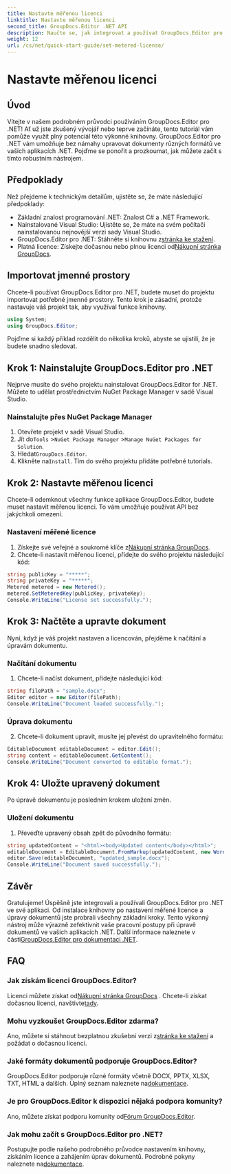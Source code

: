 ```yaml
---
title: Nastavte měřenou licenci
linktitle: Nastavte měřenou licenci
second_title: GroupDocs.Editor .NET API
description: Naučte se, jak integrovat a používat GroupDocs.Editor pro .NET pomocí našeho komplexního průvodce. Odemkněte výkonné funkce pro úpravu dokumentů ve svých aplikacích .NET.
weight: 12
url: /cs/net/quick-start-guide/set-metered-license/
---
```


# Nastavte měřenou licenci

## Úvod
Vítejte v našem podrobném průvodci používáním GroupDocs.Editor pro .NET! Ať už jste zkušený vývojář nebo teprve začínáte, tento tutoriál vám pomůže využít plný potenciál této výkonné knihovny. GroupDocs.Editor pro .NET vám umožňuje bez námahy upravovat dokumenty různých formátů ve vašich aplikacích .NET. Pojďme se ponořit a prozkoumat, jak můžete začít s tímto robustním nástrojem.
## Předpoklady
Než přejdeme k technickým detailům, ujistěte se, že máte následující předpoklady:
- Základní znalost programování .NET: Znalost C# a .NET Framework.
- Nainstalované Visual Studio: Ujistěte se, že máte na svém počítači nainstalovanou nejnovější verzi sady Visual Studio.
-  GroupDocs.Editor pro .NET: Stáhněte si knihovnu z[stránka ke stažení](https://releases.groupdocs.com/editor/net/).
-  Platná licence: Získejte dočasnou nebo plnou licenci od[Nákupní stránka GroupDocs](https://purchase.groupdocs.com/temporary-license/).
## Importovat jmenné prostory
Chcete-li používat GroupDocs.Editor pro .NET, budete muset do projektu importovat potřebné jmenné prostory. Tento krok je zásadní, protože nastavuje váš projekt tak, aby využíval funkce knihovny.
```csharp
using System;
using GroupDocs.Editor;
```
Pojďme si každý příklad rozdělit do několika kroků, abyste se ujistili, že je budete snadno sledovat.
## Krok 1: Nainstalujte GroupDocs.Editor pro .NET
Nejprve musíte do svého projektu nainstalovat GroupDocs.Editor for .NET. Můžete to udělat prostřednictvím NuGet Package Manager v sadě Visual Studio.
### Nainstalujte přes NuGet Package Manager
1. Otevřete projekt v sadě Visual Studio.
2.  Jít do`Tools` >`NuGet Package Manager` >`Manage NuGet Packages for Solution`.
3.  Hledat`GroupDocs.Editor`.
4.  Klikněte na`Install`.
Tím do svého projektu přidáte potřebné tutorials.
## Krok 2: Nastavte měřenou licenci
Chcete-li odemknout všechny funkce aplikace GroupDocs.Editor, budete muset nastavit měřenou licenci. To vám umožňuje používat API bez jakýchkoli omezení.
### Nastavení měřené licence
1.  Získejte své veřejné a soukromé klíče z[Nákupní stránka GroupDocs](https://purchase.groupdocs.com/temporary-license/).
2. Chcete-li nastavit měřenou licenci, přidejte do svého projektu následující kód:
```csharp
string publicKey = "*****";
string privateKey = "*****";
Metered metered = new Metered();
metered.SetMeteredKey(publicKey, privateKey);
Console.WriteLine("License set successfully.");
```
## Krok 3: Načtěte a upravte dokument
Nyní, když je váš projekt nastaven a licencován, přejděme k načítání a úpravám dokumentu.
### Načítání dokumentu
1. Chcete-li načíst dokument, přidejte následující kód:
```csharp
string filePath = "sample.docx";
Editor editor = new Editor(filePath);
Console.WriteLine("Document loaded successfully.");
```
### Úprava dokumentu
2. Chcete-li dokument upravit, musíte jej převést do upravitelného formátu:
```csharp
EditableDocument editableDocument = editor.Edit();
string content = editableDocument.GetContent();
Console.WriteLine("Document converted to editable format.");
```
## Krok 4: Uložte upravený dokument
Po úpravě dokumentu je posledním krokem uložení změn.
### Uložení dokumentu
1. Převeďte upravený obsah zpět do původního formátu:
```csharp
string updatedContent = "<html><body>Updated content</body></html>";
editableDocument = EditableDocument.FromMarkup(updatedContent, new WordProcessingSaveOptions());
editor.Save(editableDocument, "updated_sample.docx");
Console.WriteLine("Document saved successfully.");
```
## Závěr
 Gratulujeme! Úspěšně jste integrovali a používali GroupDocs.Editor pro .NET ve své aplikaci. Od instalace knihovny po nastavení měřené licence a úpravy dokumentů jste probrali všechny základní kroky. Tento výkonný nástroj může výrazně zefektivnit vaše pracovní postupy při úpravě dokumentů ve vašich aplikacích .NET. Další informace naleznete v části[GroupDocs.Editor pro dokumentaci .NET](https://tutorials.groupdocs.com/editor/net/).
## FAQ
### Jak získám licenci GroupDocs.Editor?
 Licenci můžete získat od[Nákupní stránka GroupDocs](https://purchase.groupdocs.com/buy) . Chcete-li získat dočasnou licenci, navštivte[tady](https://purchase.groupdocs.com/temporary-license/).
### Mohu vyzkoušet GroupDocs.Editor zdarma?
 Ano, můžete si stáhnout bezplatnou zkušební verzi z[stránka ke stažení](https://releases.groupdocs.com/) a požádat o dočasnou licenci.
### Jaké formáty dokumentů podporuje GroupDocs.Editor?
 GroupDocs.Editor podporuje různé formáty včetně DOCX, PPTX, XLSX, TXT, HTML a dalších. Úplný seznam naleznete na[dokumentace](https://tutorials.groupdocs.com/editor/net/).
### Je pro GroupDocs.Editor k dispozici nějaká podpora komunity?
 Ano, můžete získat podporu komunity od[Fórum GroupDocs.Editor](https://forum.groupdocs.com/c/editor/20).
### Jak mohu začít s GroupDocs.Editor pro .NET?
 Postupujte podle našeho podrobného průvodce nastavením knihovny, získáním licence a zahájením úprav dokumentů. Podrobné pokyny naleznete na[dokumentace](https://tutorials.groupdocs.com/editor/net/).